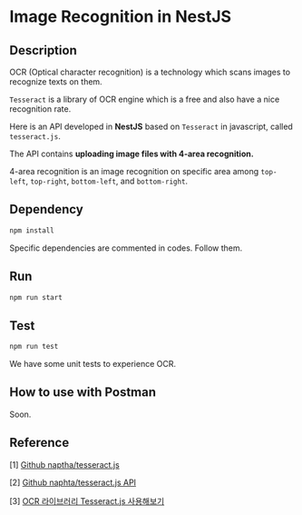 # Image Recognition in NestJS

## Description

OCR (Optical character recognition) is a technology which scans images to recognize texts on them.

`Tesseract` is a library of OCR engine which is a free and also have a nice recognition rate.

Here is an API developed in __NestJS__ based on `Tesseract` in javascript, called `tesseract.js`.

The API contains __uploading image files with 4-area recognition.__

4-area recognition is an image recognition on specific area among `top-left`, `top-right`, `bottom-left`, and `bottom-right`.

## Dependency

~~~bash
npm install
~~~

Specific dependencies are commented in codes. Follow them.

## Run

~~~bash
npm run start
~~~

## Test

~~~bash
npm run test
~~~

We have some unit tests to experience OCR.

## How to use with Postman

Soon.

## Reference

[1] [Github naptha/tesseract.js](https://github.com/naptha/tesseract.js/blob/90466c3b5504a9220ba0ff91ccec22003f72cbd2/docs/api.md#worker-load-language)

[2] [Github naphta/tesseract.js API](https://github.com/naptha/tesseract.js/blob/90466c3b5504a9220ba0ff91ccec22003f72cbd2/docs/api.md#worker-load-language)

[3] [OCR 라이브러리 Tesseract.js 사용해보기](https://miryang.dev/2019/04/13/tesseractjs-tutorial/)


